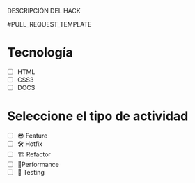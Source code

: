DESCRIPCIÓN DEL HACK

#PULL_REQUEST_TEMPLATE

# Tecnología
- [ ] HTML
- [ ] CSS3
- [ ] DOCS

# Seleccione el tipo de actividad
- [ ] 😎 Feature
- [ ] 🛠️ Hotfix
- [ ] 🏗️ Refactor
- [ ] 🎉Performance
- [ ] 📝 Testing
